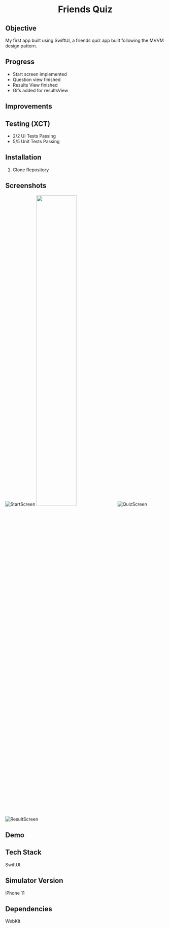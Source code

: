 <h1 align="center">

Friends Quiz

</h1>

## Objective
My first app built using SwiftUI, a friends quiz app built following the MVVM design pattern.

## Progress
- Start screen implemented
- Question view finished
- Results View finished
- Gifs added for resultsView

## Improvements

## Testing (XCT)
- 2/2 UI Tests Passing
- 5/5 Unit Tests Passing

## Installation
1. Clone Repository

## Screenshots
![StartScreen](Documentation/StartScreen.png)
<img src="Documentation/StartScreen.png" width="50%" height="50%">
![QuizScreen](Documentation/QuizScreen.png)
![ResultScreen](Documentation/ResultScreen.png)

## Demo

## Tech Stack
SwiftUI

## Simulator Version
iPhone 11

## Dependencies
WebKit
